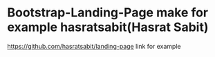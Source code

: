 # Bootstrap-Landing-Page make for example hasratsabit(Hasrat Sabit)
https://github.com/hasratsabit/landing-page               link for example
